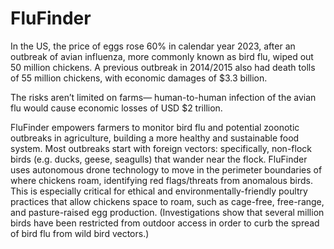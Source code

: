 # FluFinder

In the US, the price of eggs rose 60% in calendar year 2023, after an outbreak of avian influenza, more commonly known as bird flu, wiped out 50 million chickens. A previous outbreak in 2014/2015 also had death tolls of 55 million chickens, with economic damages of $3.3 billion.

The risks aren’t limited on farms— human-to-human infection of the avian flu would cause economic losses of USD $2 trillion. 

FluFinder empowers farmers to monitor bird flu and potential zoonotic outbreaks in agriculture, building a more healthy and sustainable food system. Most outbreaks start with foreign vectors: specifically, non-flock birds (e.g. ducks, geese, seagulls) that wander near the flock. FluFinder uses autonomous drone technology to move in the perimeter boundaries of where chickens roam, identifying red flags/threats from anomalous birds. This is especially critical for ethical and environmentally-friendly poultry practices that allow chickens space to roam, such as cage-free, free-range, and pasture-raised egg production. (Investigations show that several million birds have been restricted from outdoor access in order to curb the spread of bird flu from wild bird vectors.) 
